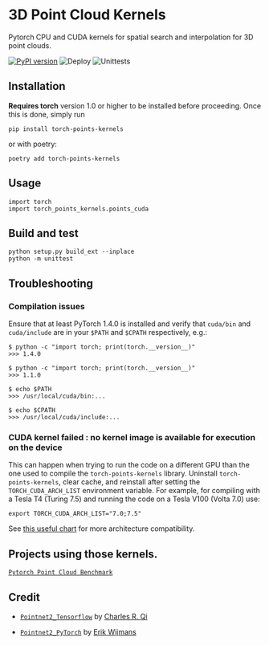 # 3D Point Cloud Kernels
Pytorch CPU and CUDA kernels for spatial search and interpolation for 3D point clouds.

[![PyPI version](https://badge.fury.io/py/torch-points-kernels.svg)](https://badge.fury.io/py/torch-points-kernels) ![Deploy](https://github.com/nicolas-chaulet/torch-points-kernels/workflows/Deploy/badge.svg) ![Unittests](https://github.com/nicolas-chaulet/torch-points-kernels/workflows/Unittests/badge.svg)

## Installation
**Requires torch** version 1.0 or higher to be installed before proceeding. Once this is done, simply run
```
pip install torch-points-kernels
```
or with poetry:
```
poetry add torch-points-kernels
```

## Usage
```
import torch
import torch_points_kernels.points_cuda
```

## Build and test
```
python setup.py build_ext --inplace
python -m unittest
```

## Troubleshooting

### Compilation issues
Ensure that at least PyTorch 1.4.0 is installed and verify that `cuda/bin` and `cuda/include` are in your `$PATH` and `$CPATH` respectively, e.g.:
```
$ python -c "import torch; print(torch.__version__)"
>>> 1.4.0

$ python -c "import torch; print(torch.__version__)"
>>> 1.1.0

$ echo $PATH
>>> /usr/local/cuda/bin:...

$ echo $CPATH
>>> /usr/local/cuda/include:...
```


### CUDA kernel failed : no kernel image is available for execution on the device

This can happen when trying to run the code on a different GPU than the one used to compile the `torch-points-kernels` library. Uninstall `torch-points-kernels`, clear cache, and reinstall after setting the `TORCH_CUDA_ARCH_LIST` environment variable. For example, for compiling with a Tesla T4 (Turing 7.5) and running the code on a Tesla V100 (Volta 7.0) use:
```
export TORCH_CUDA_ARCH_LIST="7.0;7.5"
```
See [this useful chart](http://arnon.dk/matching-sm-architectures-arch-and-gencode-for-various-nvidia-cards/) for more architecture compatibility.


## Projects using those kernels.

[```Pytorch Point Cloud Benchmark```](https://github.com/nicolas-chaulet/deeppointcloud-benchmarks)

## Credit

* [```Pointnet2_Tensorflow```](https://github.com/charlesq34/pointnet2) by [Charles R. Qi](https://github.com/charlesq34)

* [```Pointnet2_PyTorch```](https://github.com/erikwijmans/Pointnet2_PyTorch) by [Erik Wijmans](https://github.com/erikwijmans)
